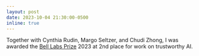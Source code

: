 ```yaml
---
layout: post
date: 2023-10-04 21:30:00-0500
inline: true
---
```


Together with Cynthia Rudin, Margo Seltzer, and Chudi Zhong, I was awarded the [Bell Labs Prize](https://cs.duke.edu/news/duke-cs-wins-second-place-bell-labs-2023-prize-competition) 2023 at 2nd place for work on trustworthy AI.
